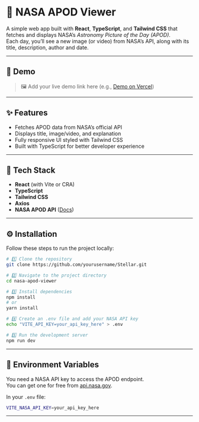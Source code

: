 # 🚀 NASA APOD Viewer

A simple web app built with **React**, **TypeScript**, and **Tailwind CSS** that fetches and displays NASA’s *Astronomy Picture of the Day (APOD)*.  
Each day, you’ll see a new image (or video) from NASA’s API, along with its title, description, author and date.

---

## 🌌 Demo

> 🖼️ Add your live demo link here (e.g., [Demo on Vercel](https://your-app.vercel.app))

---

## ✨ Features

- Fetches APOD data from NASA’s official API  
- Displays title, image/video, and explanation  
- Fully responsive UI styled with Tailwind CSS  
- Built with TypeScript for better developer experience  

---

## 🧰 Tech Stack

- **React** (with Vite or CRA)  
- **TypeScript**  
- **Tailwind CSS**
- **Axios**
- **NASA APOD API** ([Docs](https://api.nasa.gov/))  

---

## ⚙️ Installation

Follow these steps to run the project locally:

```bash
# 1️⃣ Clone the repository
git clone https://github.com/yourusername/Stellar.git

# 2️⃣ Navigate to the project directory
cd nasa-apod-viewer

# 3️⃣ Install dependencies
npm install
# or
yarn install

# 4️⃣ Create an .env file and add your NASA API key
echo "VITE_API_KEY=your_api_key_here" > .env

# 5️⃣ Run the development server
npm run dev
```

---

## 🔑 Environment Variables

You need a NASA API key to access the APOD endpoint.  
You can get one for free from [api.nasa.gov](https://api.nasa.gov/).

In your `.env` file:

```bash
VITE_NASA_API_KEY=your_api_key_here
```

---

